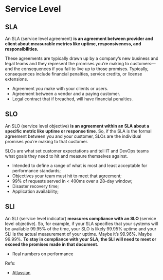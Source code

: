 # Service Level

## **SLA**
An SLA (service level agreement) **is an agreement between provider and client about measurable metrics like uptime, responsiveness, and responsibilities.**

These agreements are typically drawn up by a company’s new business and legal teams and they represent the promises you’re making to customers—and the consequences if you fail to live up to those promises. Typically, consequences include financial penalties, service credits, or license extensions.

- Agreement you make with your clients or users.
- Agreement between a vendor and a paying customer.
- Legal contract that if breached, will have financial penalties.

## **SLO**
An SLO (service level objective) **is an agreement within an SLA about a specific metric like uptime or response time**. So, if the SLA is the formal agreement between you and your customer, SLOs are the individual promises you’re making to that customer.

SLOs are what set customer expectations and tell IT and DevOps teams what goals they need to hit and measure themselves against.

- Intended to define a range of what is most and least acceptable for performance standards;
- Objectives your team must hit to meet that agreement;
- 99% of requests served in < 400ms over a 28-day window;
- Disaster recovery time;
- Application availability;

## **SLI**

An SLI (service level indicator) **measures compliance with an SLO** (service level objective). So, for example, if your SLA specifies that your systems will be available 99.95% of the time, your SLO is likely 99.95% uptime and your SLI is the actual measurement of your uptime. Maybe it’s 99.96%. Maybe 99.99%. **To stay in compliance with your SLA, the SLI will need to meet or exceed the promises made in that document.**

- Real numbers on performance

Refs:

- [Atlassian](https://www.atlassian.com/incident-management/kpis/sla-vs-slo-vs-sli)
